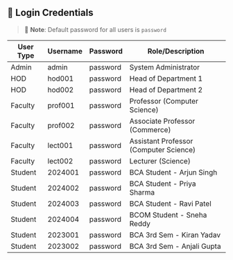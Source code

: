 ## 👥 Login Credentials

> 🔐 **Note**: Default password for all users is `password`

| User Type | Username   | Password | Role/Description                    |
|-----------|------------|----------|-------------------------------------|
| Admin     | admin      | password | System Administrator                |
| HOD       | hod001     | password | Head of Department 1                |
| HOD       | hod002     | password | Head of Department 2                |
| Faculty   | prof001    | password | Professor (Computer Science)        |
| Faculty   | prof002    | password | Associate Professor (Commerce)      |
| Faculty   | lect001    | password | Assistant Professor (Computer Science) |
| Faculty   | lect002    | password | Lecturer (Science)                  |
| Student   | 2024001    | password | BCA Student - Arjun Singh           |
| Student   | 2024002    | password | BCA Student - Priya Sharma          |
| Student   | 2024003    | password | BCA Student - Ravi Patel            |
| Student   | 2024004    | password | BCOM Student - Sneha Reddy          |
| Student   | 2023001    | password | BCA 3rd Sem - Kiran Yadav           |
| Student   | 2023002    | password | BCA 3rd Sem - Anjali Gupta          |
